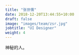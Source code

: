 ```yaml
---
title: "张世儒"
date: 2018-12-20T13:44:55+10:00
draft: false
image: "images/team/zsr.jpg"
jobtitle: "UI Designer"
weight: 4
---
```


神秘的人。
